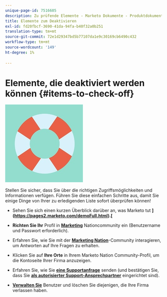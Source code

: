 ```yaml
---
unique-page-id: 7516605
description: Zu prüfende Elemente - Marketo Dokumente - Produktdokumentation
title: Elemente zum Deaktivieren
exl-id: fd20fbcf-3690-41da-94fa-b40f32a0b251
translation-type: tm+mt
source-git-commit: 72e1d29347bd5b77107da1e9c30169cb6490c432
workflow-type: tm+mt
source-wordcount: '149'
ht-degree: 1%

---
```


# Elemente, die deaktiviert werden können {#items-to-check-off}

![](assets/life-preserver.jpg)

Stellen Sie sicher, dass Sie über die richtigen Zugriffsmöglichkeiten und Informationen verfügen. Führen Sie diese einfachen Schritte aus, damit Sie einige Dinge von Ihrer zu erledigenden Liste sofort überprüfen können!

* Sehen Sie sich einen kurzen Überblick darüber an, was Marketo tut **](https://pages2.marketo.com/demoFull.html).[**

* **Richten Sie Ihr** Profil in  [**Marketing**](https://nation.marketo.com/) Nationcommunity ein (Benutzername und Passwort erforderlich).

* Erfahren Sie, wie Sie mit der [**Marketing Nation**](https://nation.marketo.com/t5/About-Community/ct-p/about-community)-Community interagieren, um Antworten auf Ihre Fragen zu erhalten.

* Klicken Sie auf **Ihre Orte** in Ihrem Marketo Nation Community-Profil, um die Kontoseite Ihrer Firma anzuzeigen.

* Erfahren Sie, wie Sie [**eine Supportanfrage**](https://nation.marketo.com/t5/Knowledgebase/Submitting-a-Support-Case-to-Marketo-Support/ta-p/252201) senden (und bestätigen Sie, dass Sie [**als autorisierter Support-Ansprechpartner**](https://nation.marketo.com/t5/Knowledgebase/Managing-Authorized-Support-Contacts/ta-p/254341) eingerichtet sind).

* [**Verwalten Sie**](/help/marketo/product-docs/administration/users-and-roles/managing-marketo-users.md) Benutzer und löschen Sie diejenigen, die Ihre Firma verlassen haben.

